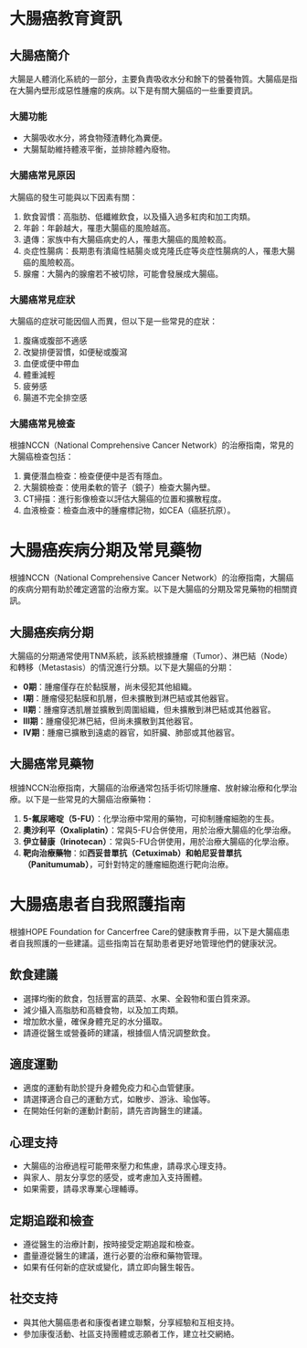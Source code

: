 # 大腸癌教育資訊
## 大腸癌簡介
大腸是人體消化系統的一部分，主要負責吸收水分和餘下的營養物質。大腸癌是指在大腸內壁形成惡性腫瘤的疾病。以下是有關大腸癌的一些重要資訊。
### 大腸功能
- 大腸吸收水分，將食物殘渣轉化為糞便。
- 大腸幫助維持體液平衡，並排除體內廢物。
### 大腸癌常見原因
大腸癌的發生可能與以下因素有關：
1. 飲食習慣：高脂肪、低纖維飲食，以及攝入過多紅肉和加工肉類。
2. 年齡：年齡越大，罹患大腸癌的風險越高。
3. 遺傳：家族中有大腸癌病史的人，罹患大腸癌的風險較高。
4. 炎症性腸病：長期患有潰瘍性結腸炎或克隆氏症等炎症性腸病的人，罹患大腸癌的風險較高。
5. 腺瘤：大腸內的腺瘤若不被切除，可能會發展成大腸癌。
### 大腸癌常見症狀
大腸癌的症狀可能因個人而異，但以下是一些常見的症狀：
1. 腹痛或腹部不適感
2. 改變排便習慣，如便秘或腹瀉
3. 血便或便中帶血
4. 體重減輕
5. 疲勞感
6. 腸道不完全排空感
### 大腸癌常見檢查
根據NCCN（National Comprehensive Cancer Network）的治療指南，常見的大腸癌檢查包括：
1. 糞便潛血檢查：檢查便便中是否有隱血。
2. 大腸鏡檢查：使用柔軟的管子（鏡子）檢查大腸內壁。
3. CT掃描：進行影像檢查以評估大腸癌的位置和擴散程度。
4. 血液檢查：檢查血液中的腫瘤標記物，如CEA（癌胚抗原）。
# 大腸癌疾病分期及常見藥物
根據NCCN（National Comprehensive Cancer Network）的治療指南，大腸癌的疾病分期有助於確定適當的治療方案。以下是大腸癌的分期及常見藥物的相關資訊。
## 大腸癌疾病分期
大腸癌的分期通常使用TNM系統，該系統根據腫瘤（Tumor）、淋巴結（Node）和轉移（Metastasis）的情況進行分類。以下是大腸癌的分期：
- **0期**：腫瘤僅存在於黏膜層，尚未侵犯其他組織。
- **I期**：腫瘤侵犯黏膜和肌層，但未擴散到淋巴結或其他器官。
- **II期**：腫瘤穿透肌層並擴散到周圍組織，但未擴散到淋巴結或其他器官。
- **III期**：腫瘤侵犯淋巴結，但尚未擴散到其他器官。
- **IV期**：腫瘤已擴散到遠處的器官，如肝臟、肺部或其他器官。
## 大腸癌常見藥物
根據NCCN治療指南，大腸癌的治療通常包括手術切除腫瘤、放射線治療和化學治療。以下是一些常見的大腸癌治療藥物：
1. **5-氟尿嘧啶（5-FU）**：化學治療中常用的藥物，可抑制腫瘤細胞的生長。
2. **奧沙利平（Oxaliplatin）**：常與5-FU合併使用，用於治療大腸癌的化學治療。
3. **伊立替康（Irinotecan）**：常與5-FU合併使用，用於治療大腸癌的化學治療。
4. **靶向治療藥物**：如**西妥昔單抗（Cetuximab）**和**帕尼妥昔單抗（Panitumumab）**，可針對特定的腫瘤細胞進行靶向治療。
# 大腸癌患者自我照護指南
根據HOPE Foundation for Cancerfree Care的健康教育手冊，以下是大腸癌患者自我照護的一些建議。這些指南旨在幫助患者更好地管理他們的健康狀況。
## 飲食建議
- 選擇均衡的飲食，包括豐富的蔬菜、水果、全穀物和蛋白質來源。
- 減少攝入高脂肪和高糖食物，以及加工肉類。
- 增加飲水量，確保身體充足的水分攝取。
- 請遵從醫生或營養師的建議，根據個人情況調整飲食。
## 適度運動
- 適度的運動有助於提升身體免疫力和心血管健康。
- 請選擇適合自己的運動方式，如散步、游泳、瑜伽等。
- 在開始任何新的運動計劃前，請先咨詢醫生的建議。
## 心理支持
- 大腸癌的治療過程可能帶來壓力和焦慮，請尋求心理支持。
- 與家人、朋友分享您的感受，或考慮加入支持團體。
- 如果需要，請尋求專業心理輔導。
## 定期追蹤和檢查
- 遵從醫生的治療計劃，按時接受定期追蹤和檢查。
- 盡量遵從醫生的建議，進行必要的治療和藥物管理。
- 如果有任何新的症狀或變化，請立即向醫生報告。
## 社交支持
- 與其他大腸癌患者和康復者建立聯繫，分享經驗和互相支持。
- 參加康復活動、社區支持團體或志願者工作，建立社交網絡。
